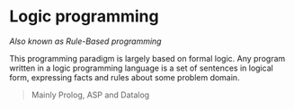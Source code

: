 # Logic programming

_Also known as Rule-Based programming_

This programming paradigm is largely based on formal logic. Any program written in a logic programming language is a set of sentences in logical form, expressing facts and rules about some problem domain.

> Mainly Prolog, ASP and Datalog
